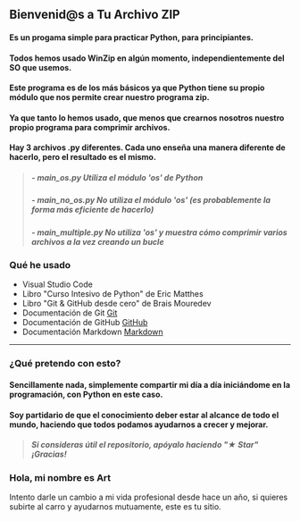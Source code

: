 ## Bienvenid@s a Tu Archivo ZIP

#### Es un progama simple para practicar Python, para principiantes.

#### Todos hemos usado WinZip en algún momento, independientemente del SO que usemos.
#### Este programa es de los más básicos ya que Python tiene su propio módulo que nos permite crear nuestro programa zip.

#### Ya que tanto lo hemos usado, que menos que crearnos nosotros nuestro propio programa para comprimir archivos.

#### Hay 3 archivos .py diferentes. Cada uno enseña una manera diferente de hacerlo, pero el resultado es el mismo.

 > ##### - main_os.py Utiliza el módulo 'os' de Python
 > ##### - main_no_os.py No utiliza el módulo 'os' (es probablemente la forma más eficiente de hacerlo)
 > ##### - main_multiple.py No utiliza 'os' y muestra cómo comprimir varios archivos a la vez creando un bucle

### Qué he usado

 - Visual Studio Code
 - Libro "Curso Intesivo de Python" de Eric Matthes
 - Libro "Git & GitHub desde cero" de Brais Mouredev
 - Documentación de Git [Git](https://git-scm.com)
 - Documentación de GitHub [GitHub](https://docs.github.com/es)
 - Documentación Markdown [Markdown](https://markdown.es)

-----------------------------
### ¿Qué pretendo con esto?

#### Sencillamente nada, simplemente compartir mi día a día iniciándome en la programación, con Python en este caso. 
#### Soy partidario de que el conocimiento deber estar al alcance de todo el mundo, haciendo que todos podamos ayudarnos a crecer y mejorar.

> ##### Si consideras útil el repositorio, apóyalo haciendo "★ Star" ¡Gracias!

### Hola, mi nombre es Art

Intento darle un cambio a mi vida profesional desde hace un año, si quieres subirte al carro y ayudarnos mutuamente, este es tu sitio.
